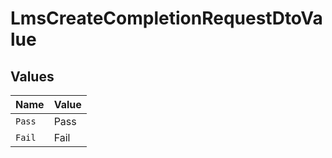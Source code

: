 # LmsCreateCompletionRequestDtoValue


## Values

| Name   | Value  |
| ------ | ------ |
| `Pass` | Pass   |
| `Fail` | Fail   |